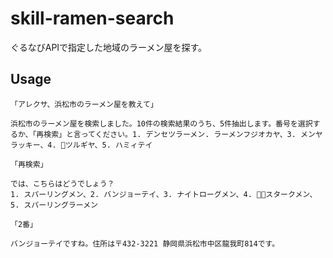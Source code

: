 # skill-ramen-search

ぐるなびAPIで指定した地域のラーメン屋を探す。

## Usage


```
「アレクサ、浜松市のラーメン屋を教えて」

浜松市のラーメン屋を検索しました。10件の検索結果のうち、5件抽出します。番号を選択するか、「再検索」と言ってください。1. デンセツラーメン. ラーメンフジオカヤ、3. メンヤラッキー、4. ツルギヤ、5. ハミィテイ
```

```
「再検索」

では、こちらはどうでしょう？
1. スパーリングメン、2. バンジョーテイ、3. ナイトローグメン、4. スタークメン、5. スパーリングラーメン
```

```
「2番」

バンジョーテイですね。住所は〒432-3221 静岡県浜松市中区龍我町814です。
```